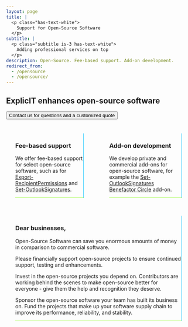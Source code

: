 ```yaml
---
layout: page
title: |
  <p class="has-text-white">
    Support for Open-Source Software
  </p>
subtitle: |
  <p class="subtitle is-3 has-text-white">
    Adding professional services on top
  </p>
description: Open-Source. Fee-based support. Add-on development.
redirect_from:
  - /opensource
  - /opensource/
---
```

## ExplicIT enhances open-source software
<a href="/contact"><button class="button is-link is-normal is-hover">Contact us for questions and a customized quote</button></a>

<div class="columns">
  <div class="column">
    <div class="box" style="margin: 1.5rem; border-radius: 0; border-style: solid; border-width:thin; border-color:transparent deepskyblue lawngreen transparent;">
      <div class="content">
        <h3>Fee-based support</h3>
        <p>We offer fee-based support for select open-source software, such as for <a href="/open-source/export-recipientpermissions">Export-RecipientPermissions</a> and <a href="/open-source/set-outlooksignatures">Set-OutlookSignatures</a>.</p>
      </div>
    </div>
  </div>
  <div class="column">
    <div class="box" style="margin: 1.5rem; border-radius: 0; border-style: solid; border-width:thin; border-color:transparent deepskyblue lawngreen transparent;">
      <div class="content">
        <h3>Add-on development</h3>
        <p>We develop private and commercial add-ons for open-source software, for example the <a href="/open-source/set-outlooksignatures">Set-OutlookSignatures Benefactor Circle</a> add-on.</p>
      </div>
    </div>
  </div>
</div>
<div class="box" style="margin: 1.5rem; border-radius: 0; border-style: solid; border-width:thin; border-color:transparent deepskyblue lawngreen transparent;">
  <div class="content">
    <h3>Dear businesses,</h3>
    <p>Open-Source Software can save you enormous amounts of money in comparison to commercial software.</p>
    <p>Please financially support open-source projects to ensure continued support, testing and enhancements.</p>
    <p>Invest in the open-source projects you depend on. Contributors are working behind the scenes to make open-source better for everyone - give them the help and recognition they deserve.</p>
    <p>Sponsor the open-source software your team has built its business on. Fund the projects that make up your software supply chain to improve its performance, reliability, and stability.</p>
  </div>
</div>
